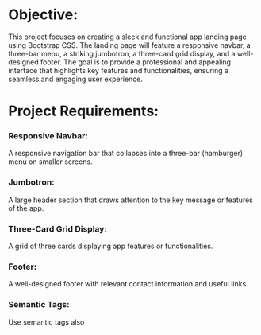<h1> Objective: <br></h1>
This project focuses on creating a sleek and functional app landing page using Bootstrap CSS. The landing page will feature a responsive navbar, a three-bar menu, a striking jumbotron, a three-card grid display, and a well-designed footer. The goal is to provide a professional and appealing interface that highlights key features and functionalities, ensuring a seamless and engaging user experience.

<h1> Project Requirements:  <br></h1>
<h3> Responsive Navbar: </h3> A responsive navigation bar that collapses into a three-bar (hamburger) menu on smaller screens.
<h3> Jumbotron: </h3> A large header section that draws attention to the key message or features of the app.
<h3> Three-Card Grid Display: </h3> A grid of three cards displaying app features or functionalities.
<h3> Footer: </h3> A well-designed footer with relevant contact information and useful links.
<h3> Semantic Tags: </h3> Use semantic tags also
